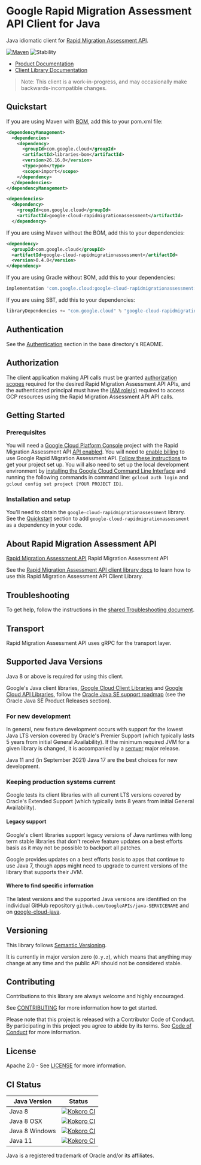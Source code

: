 # Google Rapid Migration Assessment API Client for Java

Java idiomatic client for [Rapid Migration Assessment API][product-docs].

[![Maven][maven-version-image]][maven-version-link]
![Stability][stability-image]

- [Product Documentation][product-docs]
- [Client Library Documentation][javadocs]

> Note: This client is a work-in-progress, and may occasionally
> make backwards-incompatible changes.


## Quickstart


If you are using Maven with [BOM][libraries-bom], add this to your pom.xml file:

```xml
<dependencyManagement>
  <dependencies>
    <dependency>
      <groupId>com.google.cloud</groupId>
      <artifactId>libraries-bom</artifactId>
      <version>26.16.0</version>
      <type>pom</type>
      <scope>import</scope>
    </dependency>
  </dependencies>
</dependencyManagement>

<dependencies>
  <dependency>
    <groupId>com.google.cloud</groupId>
    <artifactId>google-cloud-rapidmigrationassessment</artifactId>
  </dependency>
```

If you are using Maven without the BOM, add this to your dependencies:

<!-- {x-version-update-start:google-cloud-rapidmigrationassessment:released} -->

```xml
<dependency>
  <groupId>com.google.cloud</groupId>
  <artifactId>google-cloud-rapidmigrationassessment</artifactId>
  <version>0.4.0</version>
</dependency>
```

If you are using Gradle without BOM, add this to your dependencies:

```Groovy
implementation 'com.google.cloud:google-cloud-rapidmigrationassessment:0.4.0'
```

If you are using SBT, add this to your dependencies:

```Scala
libraryDependencies += "com.google.cloud" % "google-cloud-rapidmigrationassessment" % "0.4.0"
```
<!-- {x-version-update-end} -->

## Authentication

See the [Authentication][authentication] section in the base directory's README.

## Authorization

The client application making API calls must be granted [authorization scopes][auth-scopes] required for the desired Rapid Migration Assessment API APIs, and the authenticated principal must have the [IAM role(s)][predefined-iam-roles] required to access GCP resources using the Rapid Migration Assessment API API calls.

## Getting Started

### Prerequisites

You will need a [Google Cloud Platform Console][developer-console] project with the Rapid Migration Assessment API [API enabled][enable-api].
You will need to [enable billing][enable-billing] to use Google Rapid Migration Assessment API.
[Follow these instructions][create-project] to get your project set up. You will also need to set up the local development environment by
[installing the Google Cloud Command Line Interface][cloud-cli] and running the following commands in command line:
`gcloud auth login` and `gcloud config set project [YOUR PROJECT ID]`.

### Installation and setup

You'll need to obtain the `google-cloud-rapidmigrationassessment` library.  See the [Quickstart](#quickstart) section
to add `google-cloud-rapidmigrationassessment` as a dependency in your code.

## About Rapid Migration Assessment API


[Rapid Migration Assessment API][product-docs] Rapid Migration Assessment API

See the [Rapid Migration Assessment API client library docs][javadocs] to learn how to
use this Rapid Migration Assessment API Client Library.






## Troubleshooting

To get help, follow the instructions in the [shared Troubleshooting document][troubleshooting].

## Transport

Rapid Migration Assessment API uses gRPC for the transport layer.

## Supported Java Versions

Java 8 or above is required for using this client.

Google's Java client libraries,
[Google Cloud Client Libraries][cloudlibs]
and
[Google Cloud API Libraries][apilibs],
follow the
[Oracle Java SE support roadmap][oracle]
(see the Oracle Java SE Product Releases section).

### For new development

In general, new feature development occurs with support for the lowest Java
LTS version covered by  Oracle's Premier Support (which typically lasts 5 years
from initial General Availability). If the minimum required JVM for a given
library is changed, it is accompanied by a [semver][semver] major release.

Java 11 and (in September 2021) Java 17 are the best choices for new
development.

### Keeping production systems current

Google tests its client libraries with all current LTS versions covered by
Oracle's Extended Support (which typically lasts 8 years from initial
General Availability).

#### Legacy support

Google's client libraries support legacy versions of Java runtimes with long
term stable libraries that don't receive feature updates on a best efforts basis
as it may not be possible to backport all patches.

Google provides updates on a best efforts basis to apps that continue to use
Java 7, though apps might need to upgrade to current versions of the library
that supports their JVM.

#### Where to find specific information

The latest versions and the supported Java versions are identified on
the individual GitHub repository `github.com/GoogleAPIs/java-SERVICENAME`
and on [google-cloud-java][g-c-j].

## Versioning


This library follows [Semantic Versioning](http://semver.org/).


It is currently in major version zero (``0.y.z``), which means that anything may change at any time
and the public API should not be considered stable.


## Contributing


Contributions to this library are always welcome and highly encouraged.

See [CONTRIBUTING][contributing] for more information how to get started.

Please note that this project is released with a Contributor Code of Conduct. By participating in
this project you agree to abide by its terms. See [Code of Conduct][code-of-conduct] for more
information.


## License

Apache 2.0 - See [LICENSE][license] for more information.

## CI Status

Java Version | Status
------------ | ------
Java 8 | [![Kokoro CI][kokoro-badge-image-2]][kokoro-badge-link-2]
Java 8 OSX | [![Kokoro CI][kokoro-badge-image-3]][kokoro-badge-link-3]
Java 8 Windows | [![Kokoro CI][kokoro-badge-image-4]][kokoro-badge-link-4]
Java 11 | [![Kokoro CI][kokoro-badge-image-5]][kokoro-badge-link-5]

Java is a registered trademark of Oracle and/or its affiliates.

[product-docs]: https://cloud.google.com/migration-center/docs
[javadocs]: https://cloud.google.com/java/docs/reference/google-cloud-rapidmigrationassessment/latest/overview
[kokoro-badge-image-1]: http://storage.googleapis.com/cloud-devrel-public/java/badges/java-rapidmigrationassessment/java7.svg
[kokoro-badge-link-1]: http://storage.googleapis.com/cloud-devrel-public/java/badges/java-rapidmigrationassessment/java7.html
[kokoro-badge-image-2]: http://storage.googleapis.com/cloud-devrel-public/java/badges/java-rapidmigrationassessment/java8.svg
[kokoro-badge-link-2]: http://storage.googleapis.com/cloud-devrel-public/java/badges/java-rapidmigrationassessment/java8.html
[kokoro-badge-image-3]: http://storage.googleapis.com/cloud-devrel-public/java/badges/java-rapidmigrationassessment/java8-osx.svg
[kokoro-badge-link-3]: http://storage.googleapis.com/cloud-devrel-public/java/badges/java-rapidmigrationassessment/java8-osx.html
[kokoro-badge-image-4]: http://storage.googleapis.com/cloud-devrel-public/java/badges/java-rapidmigrationassessment/java8-win.svg
[kokoro-badge-link-4]: http://storage.googleapis.com/cloud-devrel-public/java/badges/java-rapidmigrationassessment/java8-win.html
[kokoro-badge-image-5]: http://storage.googleapis.com/cloud-devrel-public/java/badges/java-rapidmigrationassessment/java11.svg
[kokoro-badge-link-5]: http://storage.googleapis.com/cloud-devrel-public/java/badges/java-rapidmigrationassessment/java11.html
[stability-image]: https://img.shields.io/badge/stability-preview-yellow
[maven-version-image]: https://img.shields.io/maven-central/v/com.google.cloud/google-cloud-rapidmigrationassessment.svg
[maven-version-link]: https://central.sonatype.com/artifact/com.google.cloud/google-cloud-rapidmigrationassessment/0.2.0
[authentication]: https://github.com/googleapis/google-cloud-java#authentication
[auth-scopes]: https://developers.google.com/identity/protocols/oauth2/scopes
[predefined-iam-roles]: https://cloud.google.com/iam/docs/understanding-roles#predefined_roles
[iam-policy]: https://cloud.google.com/iam/docs/overview#cloud-iam-policy
[developer-console]: https://console.developers.google.com/
[create-project]: https://cloud.google.com/resource-manager/docs/creating-managing-projects
[cloud-cli]: https://cloud.google.com/cli
[troubleshooting]: https://github.com/googleapis/google-cloud-java/blob/main/TROUBLESHOOTING.md
[contributing]: https://github.com/googleapis/java-rapidmigrationassessment/blob/main/CONTRIBUTING.md
[code-of-conduct]: https://github.com/googleapis/java-rapidmigrationassessment/blob/main/CODE_OF_CONDUCT.md#contributor-code-of-conduct
[license]: https://github.com/googleapis/java-rapidmigrationassessment/blob/main/LICENSE
[enable-billing]: https://cloud.google.com/apis/docs/getting-started#enabling_billing
[enable-api]: https://console.cloud.google.com/flows/enableapi?apiid=rapidmigrationassessment.googleapis.com
[libraries-bom]: https://github.com/GoogleCloudPlatform/cloud-opensource-java/wiki/The-Google-Cloud-Platform-Libraries-BOM
[shell_img]: https://gstatic.com/cloudssh/images/open-btn.png

[semver]: https://semver.org/
[cloudlibs]: https://cloud.google.com/apis/docs/client-libraries-explained
[apilibs]: https://cloud.google.com/apis/docs/client-libraries-explained#google_api_client_libraries
[oracle]: https://www.oracle.com/java/technologies/java-se-support-roadmap.html
[g-c-j]: http://github.com/googleapis/google-cloud-java
